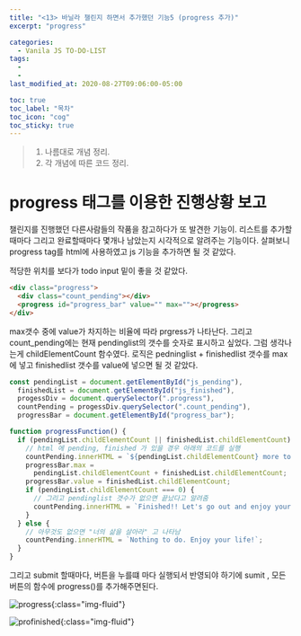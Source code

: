 ```yaml
---
title: "<13> 바닐라 챌린지 하면서 추가했던 기능5 (progress 추가)"
excerpt: "progress"

categories:
  - Vanila JS TO-DO-LIST
tags:
  -
  -
last_modified_at: 2020-08-27T09:06:00-05:00

toc: true
toc_label: "목차"
toc_icon: "cog"
toc_sticky: true
---
```


> 1. 나름대로 개념 정리.
> 2. 각 개념에 따른 코드 정리.

# progress 태그를 이용한 진행상황 보고

챌린지를 진행했던 다른사람들의 작품을 참고하다가 또 발견한 기능이. 리스트를 추가할때마다 그리고 완료할때마다 몇개나 남았는지 시각적으로 알려주는 기능이다. 살펴보니 progress tag를 html에 사용하였고 js 기능을 추가하면 될 것 같았다.

적당한 위치를 보다가 todo input 밑이 좋을 것 같았다.

```html
<div class="progress">
  <div class="count_pending"></div>
  <progress id="progress_bar" value="" max=""></progress>
</div>
```

max갯수 중에 value가 차지하는 비율에 따라 prgress가 나타난다. 그리고 count_pending에는 현재 pendinglist의 갯수를 숫자로 표시하고 싶었다. 그럼 생각나는게 childElementCount 함수였다. 로직은 pedninglist + finishedlist 갯수를 max에 넣고 finishedlist 갯수를 value에 넣으면 될 것 같았다.

```javascript
const pendingList = document.getElementById("js_pending"),
  finishedList = document.getElementById("js_finished"),
  progessDiv = document.querySelector(".progress"),
  countPending = progessDiv.querySelector(".count_pending"),
  progressBar = document.getElementById("progress_bar");

function progressFunction() {
  if (pendingList.childElementCount || finishedList.childElementCount) {
    // html 에 pending, finished 가 있을 경우 아래의 코드를 실행
    countPending.innerHTML = `${pendingList.childElementCount} more to go`;
    progressBar.max =
      pendingList.childElementCount + finishedList.childElementCount;
    progressBar.value = finishedList.childElementCount;
    if (pendingList.childElementCount === 0) {
      // 그리고 pendinglist 갯수가 없으면 끝났다고 알려줌
      countPending.innerHTML = `Finished!! Let's go out and enjoy your life! 😆`;
    }
  } else {
    // 아무것도 없으면 "너의 삶을 살아라" 고 나타남
    countPending.innerHTML = `Nothing to do. Enjoy your life!`;
  }
}
```

그리고 submit 할때마다, 버튼을 누를떄 마다 실행되서 반영되야 하기에 sumit , 모든 버튼의 함수에 progress()를 추가해주면된다.

![progress](https://yeonghunko.github.io/assets/img/vanila/progress.png){:class="img-fluid"}

![profinished](https://yeonghunko.github.io/assets/img/vanila/profinished.png){:class="img-fluid"}

